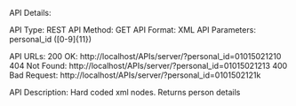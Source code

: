 API Details:

API Type: REST
API Method: GET
API Format: XML
API Parameters: personal_id ([0-9]{11})

API URLs:
200 OK: http://localhost/APIs/server/?personal_id=01015021210
404 Not Found: http://localhost/APIs/server/?personal_id=01015021213
400 Bad Request: http://localhost/APIs/server/?personal_id=0101502121k

API Description:
Hard coded xml nodes. Returns person details

